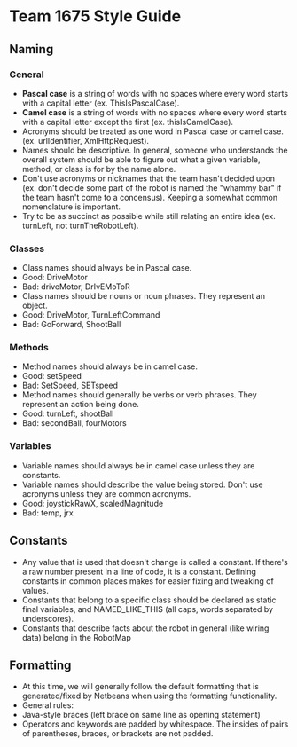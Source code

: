 # Team 1675 Style Guide
## Naming
### General
- **Pascal case** is a string of words with no spaces where every word starts with a capital letter (ex. ThisIsPascalCase).
- **Camel case** is a string of words with no spaces where every word starts with a capital letter except the first (ex. thisIsCamelCase).
- Acronyms should be treated as one word in Pascal case or camel case. (ex. urlIdentifier, XmlHttpRequest).
- Names should be descriptive. In general, someone who understands the overall system should be able to figure out what a given variable, method, or class is for by the name alone.
- Don't use acronyms or nicknames that the team hasn't decided upon (ex. don't decide some part of the robot is named the "whammy bar" if the team hasn't come to a concensus). Keeping a somewhat common nomenclature is important.
- Try to be as succinct as possible while still relating an entire idea (ex. turnLeft, not turnTheRobotLeft).

### Classes
- Class names should always be in Pascal case.
 - Good: DriveMotor
 - Bad: driveMotor, DrIvEMoToR
- Class names should be nouns or noun phrases. They represent an object.
 - Good: DriveMotor, TurnLeftCommand
 - Bad: GoForward, ShootBall

### Methods
- Method names should always be in camel case.
 - Good: setSpeed
 - Bad: SetSpeed, SETspeed
- Method names should generally be verbs or verb phrases. They represent an action being done.
 - Good: turnLeft, shootBall
 - Bad: secondBall, fourMotors

### Variables
- Variable names should always be in camel case unless they are constants.
- Variable names should describe the value being stored. Don't use acronyms unless they are common acronyms.
 - Good: joystickRawX, scaledMagnitude
 - Bad: temp, jrx

## Constants
- Any value that is used that doesn't change is called a constant. If there's a raw number present in a line of code, it is a constant. Defining constants in common places makes for easier fixing and tweaking of values.
- Constants that belong to a specific class should be declared as static final variables, and NAMED_LIKE_THIS (all caps, words separated by underscores).
- Constants that describe facts about the robot in general (like wiring data) belong in the RobotMap <make this a link to the robot map source file>

## Formatting
- At this time, we will generally follow the default formatting that is generated/fixed by Netbeans when using the formatting functionality.
- General rules:
 - Java-style braces (left brace on same line as opening statement)
 - Operators and keywords are padded by whitespace. The insides of pairs of parentheses, braces, or brackets are not padded.

